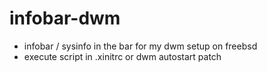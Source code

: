 # infobar-dwm
* infobar / sysinfo in the bar for my dwm setup on freebsd
* execute script in .xinitrc or dwm autostart patch
